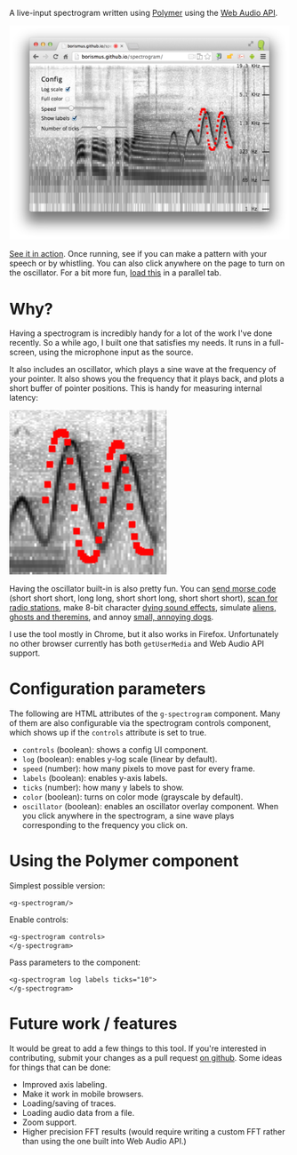 A live-input spectrogram written using [Polymer][polymer] using the [Web
Audio API][wapi].

![Screenshot](screenshot.png)

[See it in action][demo]. Once running, see if you can make a pattern
with your speech or by whistling. You can also click anywhere on the
page to turn on the oscillator. For a bit more fun, [load this][aphex]
in a parallel tab.

[aphex]: https://www.youtube.com/watch?v=M9xMuPWAZW8&t=5m30s
[polymer]: http://polymer-project.org
[wapi]: http://webaudioapi.com
[demo]: http://borismus.github.io/spectrogram

<!--more-->

# Why?

Having a spectrogram is incredibly handy for a lot of the work I've done
recently. So a while ago, I built one that satisfies my needs. It runs
in a full-screen, using the microphone input as the source.

It also includes an oscillator, which plays a sine wave at the frequency
of your pointer. It also shows you the frequency that it plays back, and
plots a short buffer of pointer positions. This is handy for measuring
internal latency:

![Latency estimation](latency.png)

Having the oscillator built-in is also pretty fun. You can [send morse
code][morse] (short short short, long long, short short long, short
short short), [scan for radio stations][radio], make 8-bit character
[dying sound effects][sfx], simulate [aliens, ghosts and
theremins][ghosts], and annoy [small, annoying dogs][dogs].

I use the tool mostly in Chrome, but it also works in Firefox.
Unfortunately no other browser currently has both `getUserMedia` and Web
Audio API support.

[morse]: sounds/morse.wav
[radio]: sounds/radio.wav
[sfx]: sounds/sfx.wav
[ghosts]: sounds/ghosts.wav
[dogs]: sounds/dogs.wav

# Configuration parameters

The following are HTML attributes of the `g-spectrogram` component. Many
of them are also configurable via the spectrogram controls component,
which shows up if the `controls` attribute is set to true.

- `controls` (boolean): shows a config UI component.
- `log` (boolean): enables y-log scale (linear by default).
- `speed` (number): how many pixels to move past for every frame.
- `labels` (boolean): enables y-axis labels.
- `ticks` (number): how many y labels to show.
- `color` (boolean): turns on color mode (grayscale by default).
- `oscillator` (boolean): enables an oscillator overlay component. When
  you click anywhere in the spectrogram, a sine wave plays corresponding
  to the frequency you click on.


# Using the Polymer component

Simplest possible version:

    <g-spectrogram/>

Enable controls:

    <g-spectrogram controls>
    </g-spectrogram>

Pass parameters to the component:

    <g-spectrogram log labels ticks="10">
    </g-spectrogram>


# Future work / features

It would be great to add a few things to this tool. If you're interested
in contributing, submit your changes as a pull request [on
github][github]. Some ideas for things that can be done:

- Improved axis labeling.
- Make it work in mobile browsers.
- Loading/saving of traces.
- Loading audio data from a file.
- Zoom support.
- Higher precision FFT results (would require writing a custom FFT
  rather than using the one built into Web Audio API.)

[github]: https://github.com/borismus/spectrogram
